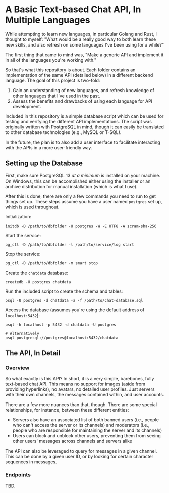 # A Basic Text-based Chat API, In Multiple Languages

While attempting to learn new languages, in particular Golang and Rust, I thought to myself: "What would be a really good way to both learn these new skills, and also refresh on some languages I've been using for a while?"

The first thing that came to mind was, "Make a generic API and implement it in all of the languages you're working with."

So that's what this repository is about. Each folder contains an implementation of the same API (detailed below) in a different backend language. The goal of this project is two-fold:

1. Gain an understanding of new languages, and refresh knowledge of other languages that I've used in the past.
2. Assess the benefits and drawbacks of using each language for API development.

Included in this repository is a simple database script which can be used for testing and verifying the different API implementations. The script was originally written with PostgreSQL in mind, though it can easily be translated to other database technologies (e.g., MySQL or T-SQL).

In the future, the plan is to also add a user interface to facilitate interacting with the APIs in a more user-friendly way.

## Setting up the Database

First, make sure PostgreSQL 13 _at a minimum_ is installed on your machine. On Windows, this can be accomplished either using the installer or an archive distribution for manual installation (which is what I use).

After this is done, there are only a few commands you need to run to get things set up. These steps assume you have a user named `postgres` set up, which is used throughout.

Initialization:

```shell
initdb -D /path/to/dbfolder -U postgres -W -E UTF8 -A scram-sha-256
```

Start the service:

```shell
pg_ctl -D /path/to/dbfolder -l /path/to/service/log start
```

Stop the service:

```shell
pg_ctl -D /path/to/dbfolder -m smart stop
```

Create the `chatdata` database:

```shell
createdb -U postgres chatdata
```

Run the included script to create the schema and tables:

```shell
psql -U postgres -d chatdata -a -f /path/to/chat-database.sql
```

Access the database (assumes you're using the default address of `localhost:5432`):

```shell
psql -h localhost -p 5432 -d chatdata -U postgres

# Alternatively
psql postgresql://postgres@localhost:5432/chatdata
```

## The API, In Detail

### Overview

So what exactly is this API? In short, it is a very simple, barebones, fully text-based chat API. This means no support for images (aside from providing hyperlinks), no avatars, no detailed user profiles. Just servers with their own channels, the messages contained within, and user accounts.

There are a few more nuances than that, though. There are some special relationships, for instance, between these different entities:

* Servers also have an associated list of both banned users (i.e., people who can't access the server or its channels) and moderators (i.e., people who are responsible for maintaining the server and its channels)
* Users can block and unblock other users, preventing them from seeing other users' messages across channels and servers alike

The API can also be leveraged to query for messages in a given channel. This can be done by a given user ID, or by looking for certain character sequences in messages.

### Endpoints

TBD.
